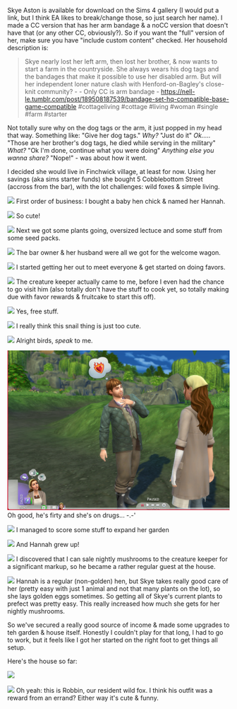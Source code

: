 Skye Aston is available for download on the Sims 4 gallery (I would put a link, but I think EA likes to break/change those, so just search her name). I made a CC version that has her arm bandage & a noCC version that doesn't have that (or any other CC, obviously?). So if you want the "full" version of her, make sure you have "include custom content" checked. Her household description is:

> Skye nearly lost her left arm, then lost her brother, & now wants to start a farm in the countryside. She always wears his dog tags and the bandages that make it possible to use her disabled arm. But will her independent loner nature clash with Henford-on-Bagley's close-knit community? - - Only CC is arm bandage - https://nell-le.tumblr.com/post/189508187539/bandage-set-hq-compatible-base-game-compatible #cottageliving #cottage #living #woman #single #farm #starter

Not totally sure why on the dog tags or the arm, it just popped in my head that way. Something like: "Give her dog tags." *Why?* "Just do it" *Ok.....* "Those are her brother's dog tags, he died while serving in the military" *What?* "Ok I'm done, continue what you were doing" *Anything else you wanna share?* "Nope!" - was about how it went.

I decided she would live in Finchwick village, at least for now. Using her savings (aka sims starter funds) she bought 5 Cobblebottom Street (accross from the bar), with the lot challenges: wild foxes & simple living.

![](05-30-22_5-23-50%C2%A0AM.png)
First order of business: I bought a baby hen chick & named her Hannah.

![](05-30-22_5-24-18%C2%A0AM.png)
So cute!

![](05-30-22_5-26-34%C2%A0AM.png)
Next we got some plants going, oversized lectuce and some stuff from some seed packs.

![](05-30-22_5-30-54%C2%A0AM.png)
The bar owner & her husband were all we got for the welcome wagon.

![](05-30-22_5-42-00%C2%A0AM.png)
I started getting her out to meet everyone & get started on doing favors.

![](05-30-22_6-02-25%C2%A0AM.png)
The creature keeper actually came to me, before I even had the chance to go visit him (also totally don't have the stuff to cook yet, so totally making due with favor rewards & fruitcake to start this off).

![](05-30-22_6-06-49%C2%A0AM.png)
Yes, free stuff.

![](05-30-22_6-23-54%C2%A0AM.png)
I really think this snail thing is just too cute.

![](05-30-22_6-25-33%C2%A0AM.png)
Alright birds, *speak* to me.

![](oh%20good.PNG)
Oh good, he's firty and she's on drugs... -.-'

![](05-30-22_7-28-07%C2%A0AM.png)
I managed to score some stuff to expand her garden

![](05-30-22_7-32-35%C2%A0AM.png)
And Hannah grew up!

![](05-30-22_7-37-49%C2%A0AM.png)
I discovered that I can sale nightly mushrooms to the creature keeper for a significant markup, so he became a rather regular guest at the house.

![](05-31-22_7-36-10%C2%A0AM.png)
Hannah is a regular (non-golden) hen, but Skye takes really good care of her (pretty easy with just 1 animal and not that many plants on the lot), so she lays golden eggs sometimes. So getting all of Skye's current plants to prefect was pretty easy. This really increased how much she gets for her nightly mushrooms.

So we've secured a really good source of income & made some upgrades to teh garden & house itself. Honestly I couldn't play for that long, I had to go to work, but it feels like I got her started on the right foot to get things all setup.

Here's the house so far:

![](06-03-22_12-45-35%C2%A0PM.png)

![](06-03-22_12-45-47%C2%A0PM.png)
Oh yeah: this is Robbin, our resident wild fox. I think his outfit was a reward from an errand? Either way it's cute & funny.
